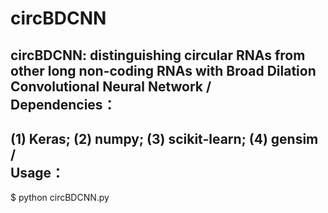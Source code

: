 # circBDCNN
circBDCNN: distinguishing circular RNAs from other long non-coding RNAs with Broad Dilation Convolutional Neural Network
/<br>Dependencies：
-----
(1) Keras; (2) numpy; (3) scikit-learn; (4) gensim
/<br>Usage：
-----
$ python circBDCNN.py
